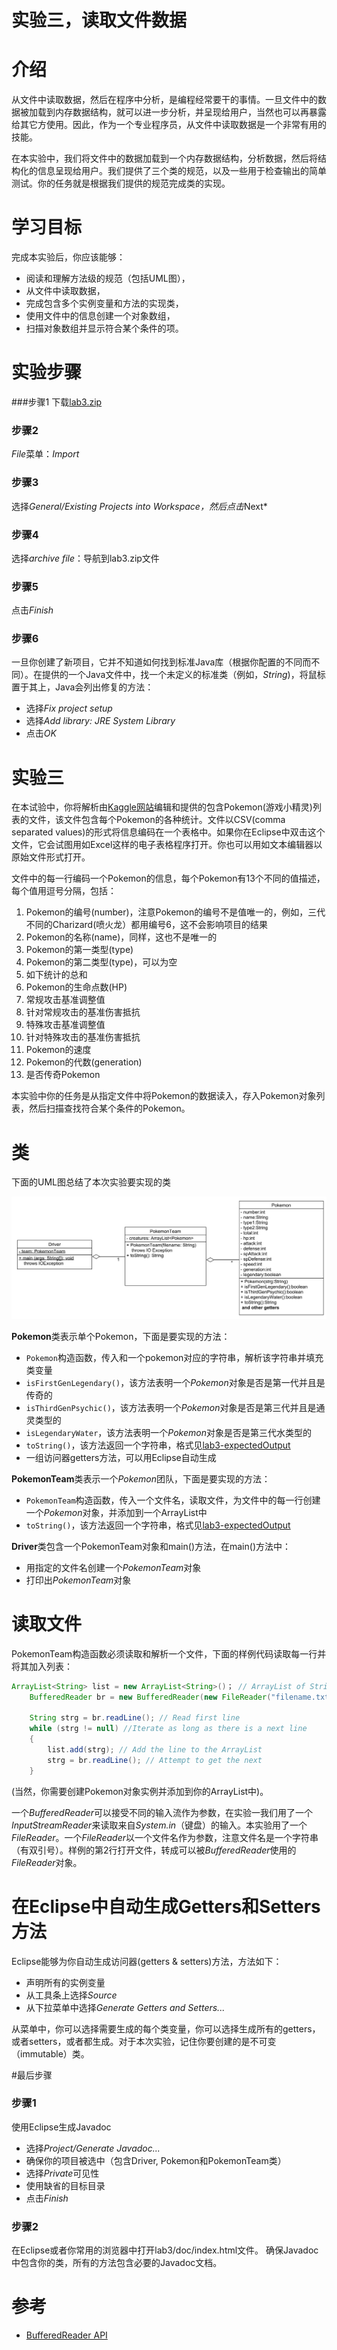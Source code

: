 实验三，读取文件数据
======

# 介绍
从文件中读取数据，然后在程序中分析，是编程经常要干的事情。一旦文件中的数据被加载到内存数据结构，就可以进一步分析，并呈现给用户，当然也可以再暴露给其它方使用。因此，作为一个专业程序员，从文件中读取数据是一个非常有用的技能。

在本实验中，我们将文件中的数据加载到一个内存数据结构，分析数据，然后将结构化的信息呈现给用户。我们提供了三个类的规范，以及一些用于检查输出的简单测试。你的任务就是根据我们提供的规范完成类的实现。

# 学习目标
完成本实验后，你应该能够：
- 阅读和理解方法级的规范（包括UML图），
- 从文件中读取数据，
- 完成包含多个实例变量和方法的实现类，
- 使用文件中的信息创建一个对象数组，
- 扫描对象数组并显示符合某个条件的项。

# 实验步骤

###步骤1
下载[lab3.zip](labs/lab03/lab3.zip)

### 步骤2
*File*菜单：*Import*

### 步骤3
选择*General/Existing Projects into Workspace，然后点击*Next*

### 步骤4
选择*archive file*：导航到lab3.zip文件

### 步骤5
点击*Finish*

### 步骤6
一旦你创建了新项目，它并不知道如何找到标准Java库（根据你配置的不同而不同）。在提供的一个Java文件中，找一个未定义的标准类（例如，*String*)，将鼠标置于其上，Java会列出修复的方法：
- 选择*Fix project setup*
- 选择*Add library: JRE System Library*
- 点击*OK*

# 实验三
在本试验中，你将解析由[Kaggle网站](https://www.kaggle.com/abcsds/pokemon)编辑和提供的包含Pokemon(游戏小精灵)列表的文件，该文件包含每个Pokemon的各种统计。文件以CSV(comma separated values)的形式将信息编码在一个表格中。如果你在Eclipse中双击这个文件，它会试图用如Excel这样的电子表格程序打开。你也可以用如文本编辑器以原始文件形式打开。

文件中的每一行编码一个Pokemon的信息，每个Pokemon有13个不同的值描述，每个值用逗号分隔，包括：
1. Pokemon的编号(number)，注意Pokemon的编号不是值唯一的，例如，三代不同的Charizard(喷火龙）都用编号6，这不会影响项目的结果
2. Pokemon的名称(name)，同样，这也不是唯一的
3. Pokemon的第一类型(type)
4. Pokemon的第二类型(type)，可以为空
5. 如下统计的总和
6. Pokemon的生命点数(HP)
7. 常规攻击基准调整值
8. 针对常规攻击的基准伤害抵抗
9. 特殊攻击基准调整值
10. 针对特殊攻击的基准伤害抵抗
11. Pokemon的速度
12. Pokemon的代数(generation)
13. 是否传奇Pokemon

本实验中你的任务是从指定文件中将Pokemon的数据读入，存入Pokemon对象列表，然后扫描查找符合某个条件的Pokemon。

# 类
下面的UML图总结了本次实验要实现的类

![pokemon uml](images/pokemon_uml.png)

**Pokemon**类表示单个Pokemon，下面是要实现的方法：
- `Pokemon`构造函数，传入和一个pokemon对应的字符串，解析该字符串并填充类变量
- `isFirstGenLegendary()`，该方法表明一个*Pokemon*对象是否是第一代并且是传奇的
- `isThirdGenPsychic()`，该方法表明一个*Pokemon*对象是否是第三代并且是通灵类型的
- `isLegendaryWater`，该方法表明一个*Pokemon*对象是否是第三代水类型的
- `toString()`，该方法返回一个字符串，格式见[lab3-expectedOutput](lab3-expectedOutput.md)
- 一组访问器getters方法，可以用Eclipse自动生成

**PokemonTeam**类表示一个*Pokemon*团队，下面是要实现的方法：
- `PokemonTeam`构造函数，传入一个文件名，读取文件，为文件中的每一行创建一个*Pokemon*对象，并添加到一个ArrayList中
- `toString()`，该方法返回一个字符串，格式见[lab3-expectedOutput](lab3-expectedOutput.md)

**Driver**类包含一个PokemonTeam对象和main()方法，在main()方法中：
- 用指定的文件名创建一个*PokemonTeam*对象
- 打印出*PokemonTeam*对象

# 读取文件
PokemonTeam构造函数必须读取和解析一个文件，下面的样例代码读取每一行并将其加入列表：
```java
ArrayList<String> list = new ArrayList<String>()； // ArrayList of Strings
    BufferedReader br = new BufferedReader(new FileReader("filename.txt"));
    
    String strg = br.readLine(); // Read first line
    while (strg != null) //Iterate as long as there is a next line
    {
        list.add(strg); // Add the line to the ArrayList
        strg = br.readLine(); // Attempt to get the next
    }

```
(当然，你需要创建Pokemon对象实例并添加到你的ArrayList中)。

一个*BufferedReader*可以接受不同的输入流作为参数，在实验一我们用了一个*InputStreamReader*来读取来自*System.in*（键盘）的输入。本实验用了一个*FileReader*。一个*FileReader*以一个文件名作为参数，注意文件名是一个字符串（有双引号）。样例的第2行打开文件，转成可以被*BufferedReader*使用的*FileReader*对象。

# 在Eclipse中自动生成Getters和Setters方法

Eclipse能够为你自动生成访问器(getters & setters)方法，方法如下：

- 声明所有的实例变量
- 从工具条上选择*Source*
- 从下拉菜单中选择*Generate Getters and Setters...*

从菜单中，你可以选择需要生成的每个类变量，你可以选择生成所有的getters，或者setters，或者都生成。对于本次实验，记住你要创建的是不可变（immutable）类。

#最后步骤

### 步骤1
使用Eclipse生成Javadoc
- 选择*Project/Generate Javadoc...*
- 确保你的项目被选中（包含Driver, Pokemon和PokemonTeam类）
- 选择*Private*可见性
- 使用缺省的目标目录
- 点击*Finish*


### 步骤2
在Eclipse或者你常用的浏览器中打开lab3/doc/index.html文件。 确保Javadoc中包含你的类，所有的方法包含必要的Javadoc文档。


# 参考
- [BufferedReader API](http://docs.oracle.com/javase/8/docs/api/java/io/BufferedReader.html)



 


